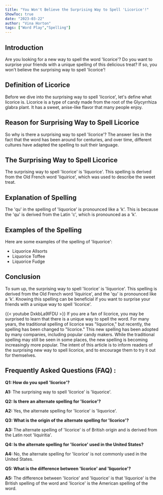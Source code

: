```yaml
---
title: "You Won't Believe the Surprising Way to Spell 'Licorice'!"
ShowToc: true 
date: "2023-03-22"
author: "Vina Horton" 
tags: ["Word Play","Spelling"]
---
```

## Introduction 
Are you looking for a new way to spell the word 'licorice'? Do you want to surprise your friends with a unique spelling of this delicious treat? If so, you won't believe the surprising way to spell 'licorice'! 

## Definition of Licorice 
Before we dive into the surprising way to spell 'licorice', let's define what licorice is. Licorice is a type of candy made from the root of the Glycyrrhiza glabra plant. It has a sweet, anise-like flavor that many people enjoy. 

## Reason for Surprising Way to Spell Licorice 
So why is there a surprising way to spell 'licorice'? The answer lies in the fact that the word has been around for centuries, and over time, different cultures have adapted the spelling to suit their language. 

## The Surprising Way to Spell Licorice 
The surprising way to spell 'licorice' is 'liquorice'. This spelling is derived from the Old French word 'liquirice', which was used to describe the sweet treat. 

## Explanation of Spelling 
The 'qu' in the spelling of 'liquorice' is pronounced like a 'k'. This is because the 'qu' is derived from the Latin 'c', which is pronounced as a 'k'. 

## Examples of the Spelling 
Here are some examples of the spelling of 'liquorice': 

- Liquorice Allsorts 
- Liquorice Toffee 
- Liquorice Fudge 

## Conclusion 
To sum up, the surprising way to spell 'licorice' is 'liquorice'. This spelling is derived from the Old French word 'liquirice', and the 'qu' is pronounced like a 'k'. Knowing this spelling can be beneficial if you want to surprise your friends with a unique way to spell 'licorice'.

{{< youtube DxkbLa9IFDU >}} 
If you are a fan of licorice, you may be surprised to learn that there is a unique way to spell the word. For many years, the traditional spelling of licorice was "liquorice," but recently, the spelling has been changed to "licorice." This new spelling has been adopted by many companies, including popular candy makers. While the traditional spelling may still be seen in some places, the new spelling is becoming increasingly more popular. The intent of this article is to inform readers of the surprising new way to spell licorice, and to encourage them to try it out for themselves.

## Frequently Asked Questions (FAQ) :
**Q1: How do you spell 'licorice'?**

**A1:** The surprising way to spell 'licorice' is 'liquorice'.

**Q2: Is there an alternate spelling for 'licorice'?**

**A2:** Yes, the alternate spelling for 'licorice' is 'liquorice'.

**Q3: What is the origin of the alternate spelling for 'licorice'?**

**A3:** The alternate spelling of 'licorice' is of British origin and is derived from the Latin root 'liquiritia'.

**Q4: Is the alternate spelling for 'licorice' used in the United States?**

**A4:** No, the alternate spelling for 'licorice' is not commonly used in the United States.

**Q5: What is the difference between 'licorice' and 'liquorice'?**

**A5:** The difference between 'licorice' and 'liquorice' is that 'liquorice' is the British spelling of the word and 'licorice' is the American spelling of the word.





